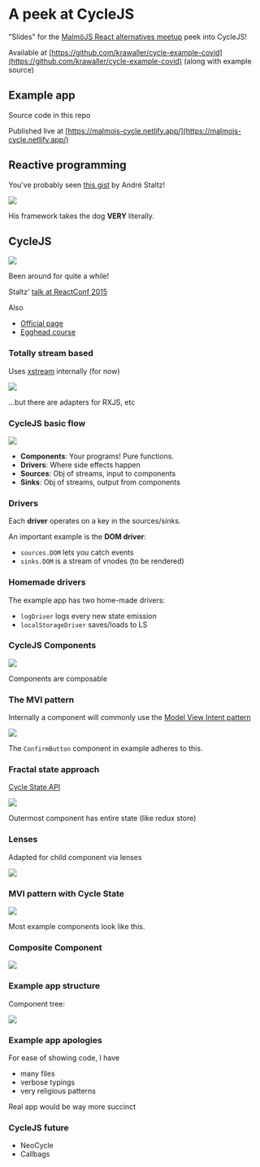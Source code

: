 # A peek at CycleJS

"Slides" for the [MalmöJS React alternatives meetup](https://www.meetup.com/MalmoJS/events/270297128/) peek into CycleJS!

Available at [https://github.com/krawaller/cycle-example-covid](https://github.com/krawaller/cycle-example-covid) (along with example source)

## Example app

Source code in this repo

Published live at [https://malmojs-cycle.netlify.app/](https://malmojs-cycle.netlify.app/)

## Reactive programming

You've probably seen [this gist](https://gist.github.com/staltz/868e7e9bc2a7b8c1f754) by André Staltz!

![](./pics/dog.jpeg)

His framework takes the dog **VERY** literally.

## CycleJS

![](./pics/cycle-logo.png)

Been around for quite a while!

Staltz' [talk at ReactConf 2015](https://www.youtube.com/watch?v=uNZnftSksYg)

Also

- [Official page](https://cycle.js.org/)
- [Egghead course](https://egghead.io/series/cycle-js-fundamentals)

### Totally stream based

Uses [xstream](http://staltz.github.io/xstream/) internally (for now)

![](./pics/xstream.png)

...but there are adapters for RXJS, etc

### CycleJS basic flow

![](dots/cycle.dot.svg)

- **Components**: Your programs! Pure functions.
- **Drivers**: Where side effects happen
- **Sources**: Obj of streams, input to components
- **Sinks**: Obj of streams, output from components

### Drivers

Each **driver** operates on a key in the sources/sinks.

An important example is the **DOM driver**:

- `sources.DOM` lets you catch events
- `sinks.DOM` is a stream of vnodes (to be rendered)

### Homemade drivers

The example app has two home-made drivers:

- `logDriver` logs every new state emission
- `localStorageDriver` saves/loads to LS

### CycleJS Components

![](dots/component.dot.svg)

Components are composable

### The MVI pattern

Internally a component will commonly use the [Model View Intent pattern](https://cycle.js.org/model-view-intent.html)

![](dots/mvi.dot.svg)

The `ConfirmButton` component in example adheres to this.

### Fractal state approach

[Cycle State API](https://cycle.js.org/api/state.html)

![](dots/state.dot.svg)

Outermost component has entire state (like redux store)

### Lenses

Adapted for child component via lenses

![](dots/lens.dot.svg)

### MVI pattern with Cycle State

![](dots/mvi-state.dot.svg)

Most example components look like this.

### Composite Component

![](dots/mvi-state-child.dot.svg)

### Example app structure

Component tree:

![](dots/examplestruct.dot.svg)

### Example app apologies

For ease of showing code, I have

- many files
- verbose typings
- very religious patterns

Real app would be way more succinct

### CycleJS future

- NeoCycle
- Callbags
